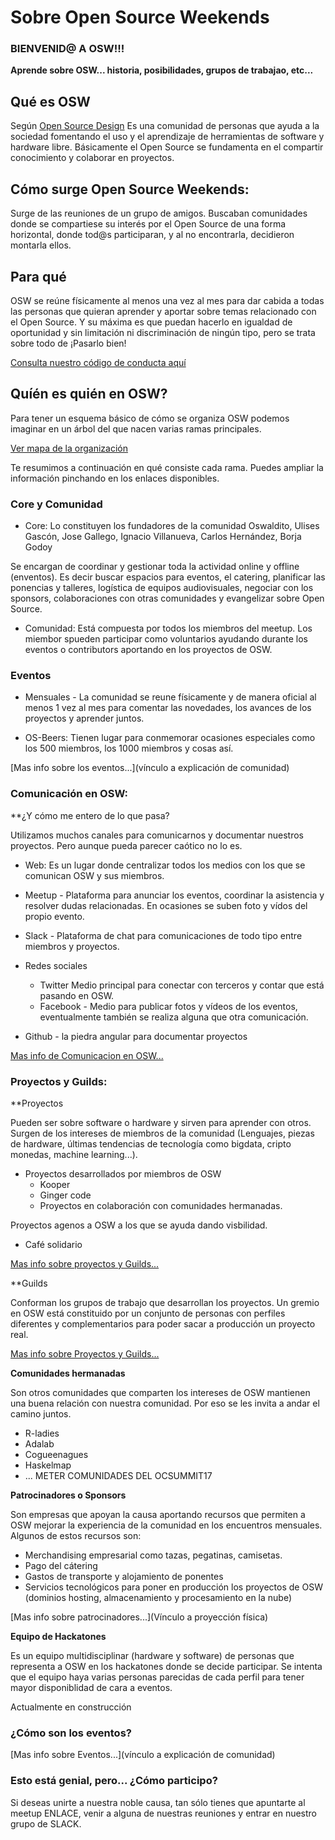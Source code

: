 # Sobre Open Source Weekends
### BIENVENID@ A OSW!!!

**Aprende sobre OSW... historia, posibilidades, grupos de trabajao, etc...**

## Qué es OSW

Según [Open Source Design](http://opensourcedesign.net/)
Es una comunidad de personas que ayuda a la sociedad fomentando el uso y el aprendizaje de herramientas de software y hardware libre.
Básicamente el Open Source se fundamenta en el compartir conocimiento y colaborar en proyectos.

## Cómo surge Open Source Weekends:

Surge de las reuniones de un grupo de amigos. Buscaban comunidades donde se compartiese su interés por el Open Source de una forma horizontal, donde tod@s participaran, y al no encontrarla, decidieron montarla ellos.

## Para qué

OSW se reúne físicamente al menos una vez al mes para dar cabida a todas las personas que quieran aprender y aportar sobre temas relacionado con el Open Source. Y su máxima es que puedan hacerlo en igualdad de oportunidad y sin limitación ni discriminación de ningún tipo, pero se trata sobre todo de ¡Pasarlo bien!

[Consulta nuestro código de conducta aquí](vínculo)

## Quíén es quién en OSW?

Para tener un esquema básico de cómo se organiza OSW podemos imaginar  en un árbol del que nacen varias ramas principales.

[Ver mapa de la organización](https://coggle.it/diagram/WO3fXO56tgABc2Ej/3d20af5b36cf3e7b7a570be844721cb371f70fea75a17e47e7be2fe8964593cf)

Te resumimos a continuación en qué consiste cada rama. Puedes ampliar la información pinchando en los enlaces disponibles.

### Core y Comunidad

- Core: Lo constituyen los fundadores de la comunidad Oswaldito, Ulises Gascón, Jose Gallego, Ignacio Villanueva, Carlos Hernández, Borja Godoy

Se encargan de coordinar y gestionar toda la actividad online y offline (enventos). Es decir buscar espacios para eventos, el catering, planificar las ponencias y talleres, logística de equipos audiovisuales, negociar con los sponsors,  colaboraciones con otras comunidades y evangelizar sobre Open Source.

- Comunidad: Está compuesta por todos los miembros del meetup. Los miembor spueden participar como voluntarios ayudando durante los eventos o contributors aportando en los proyectos de OSW.

### Eventos

- Mensuales - La comunidad se reune físicamente y de manera oficial al menos 1 vez al mes para comentar las novedades, los avances de los proyectos y aprender juntos.

- OS-Beers: Tienen lugar para conmemorar ocasiones especiales como los 500 miembros, los 1000 miembros y cosas así.
  
[Mas info sobre los eventos...](vínculo a explicación de comunidad)


### Comunicación en OSW:

**¿Y cómo me entero de lo que pasa?

Utilizamos muchos canales para comunicarnos y documentar nuestros proyectos. Pero aunque pueda parecer caótico no lo es.

- Web: Es un lugar donde centralizar todos los medios con los que se comunican OSW y sus miembros.

- Meetup -  Plataforma para anunciar los eventos, coordinar la asistencia y resolver dudas relacionadas.
En ocasiones se suben foto y vídos del propio evento.

- Slack - Plataforma de chat para comunicaciones de todo tipo entre miembros y proyectos.

- Redes sociales 
  - Twitter Medio principal para conectar con terceros y contar que está pasando en OSW.
  - Facebook - Medio para publicar fotos y vídeos de los eventos, eventualmente también se realiza alguna que otra comunicación.
  
- Github - la piedra angular para documentar proyectos

[Mas info de Comunicacion en OSW...](vínculo)


### Proyectos y Guilds:

**Proyectos

Pueden ser sobre software o hardware y sirven para aprender con otros.
Surgen de los intereses de miembros de la comunidad (Lenguajes, piezas de hardware, últimas tendencias de tecnología como bigdata,  cripto monedas, machine learning...).

- Proyectos desarrollados por miembros de OSW
  - Kooper
  - Ginger code
  - Proyectos en colaboración con comunidades hermanadas.
 
 Proyectos agenos a OSW a los que se ayuda dando visbilidad.
 - Café solidario

[Mas info sobre proyectos y Guilds...](vínculo)

**Guilds

Conforman los grupos de trabajo que desarrollan los proyectos.
Un gremio en OSW está constituido por un conjunto de personas con perfiles diferentes y complementarios para poder sacar a producción un proyecto real.

[Mas info sobre Proyectos y Guilds...](vínculo)

**Comunidades hermanadas**

Son otros comunidades que comparten los intereses de OSW mantienen una buena relación con nuestra comunidad. Por eso se les invita a andar el camino juntos.
- R-ladies
- Adalab
- Cogueenagues
- Haskelmap
- ...
METER COMUNIDADES DEL OCSUMMIT17

**Patrocinadores o Sponsors**

Son empresas que apoyan la causa aportando recursos que permiten a OSW mejorar la experiencia de la comunidad en los encuentros mensuales.
Algunos de estos recursos son:
 - Merchandising empresarial como tazas, pegatinas, camisetas.
 - Pago del cátering
 - Gastos de transporte y alojamiento de ponentes
 - Servicios tecnológicos para poner en producción los proyectos de OSW (dominios hosting, almacenamiento y procesamiento en la nube)

[Mas info sobre patrocinadores...](Vínculo a proyección física)

**Equipo de Hackatones**

Es un equipo multidisciplinar  (hardware y software) de personas que representa a OSW en los hackatones donde se decide participar.
Se intenta que el equipo haya varias personas parecidas de cada perfil para tener mayor disponiblidad de cara a eventos.

Actualmente en construcción

### ¿Cómo son los eventos?

[Mas info sobre Eventos...](vínculo a explicación de comunidad)

### Esto está genial, pero... ¿Cómo participo?

Si deseas unirte a nuestra noble causa, tan sólo tienes que apuntarte al meetup ENLACE, venir a alguna de nuestras reuniones y entrar en nuestro grupo de SLACK.






